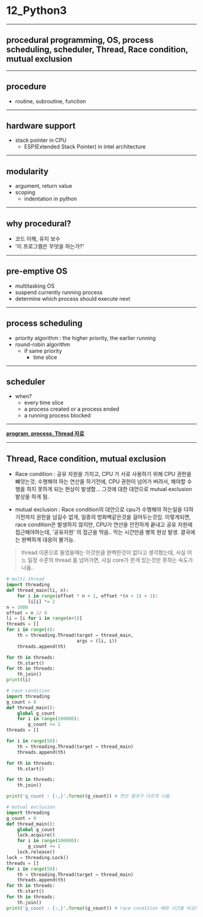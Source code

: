 # 12_Python3

---

## procedural programming, OS, process scheduling, scheduler, Thread, Race condition, mutual exclusion

---

## procedure
 - routine, subroutine, function

---
## hardware support
  - stack pointer in CPU
    - ESP(Extended Stack Pointer) in intel architecture

---
## modularity
 - argument, return value
 - scoping
   - indentation in python

---
## why procedural?
  - 코드 이해, 유지 보수
  - '이 프로그램은 무엇을 하는가?'
  
---

## pre-emptive OS
  - multitasking OS
  - suspend currently running process
  - determine which process should execute next
---

## process scheduling
  - priority algorithm
    : the higher priority, the earlier running
  - round-robin algorithm
    - if same priority
      - time slice
---
## scheduler
  - when?
    - every time slice
    - a process created or a process ended
    - a running process blocked


---

**[program, process, Thread 자료](/image/OS.pdf)**


---

## Thread, Race condition, mutual exclusion

- Race condition : 공유 자원을 가지고, CPU 가 서로 사용하기 위해 CPU 권한을 뺴앗는것, 수행해야 하는 연산을 하기전에, CPU 권한이 넘어가 버려서, 해야할 수행을 하지 못하게 되는 현상이 발생함... 그것에 대한 대안으로 mutual exclusion 발상을 하게 됨.

- mutual exclusion : Race condition의 대안으로 cpu가 수행해야 하는일을 다하기전까지 권한을 넘길수 없게, 일종의 방화벽같은것을 걸어두는것임. 이렇게되면, race condition은 발생하지 않지만, CPU가 연산을 안전하게 끝내고 공유 자원에 접근해야하는데, '공유자원' 의 접근을 막음.. 막는 시간만큼 병목 현상 발생. 결국에는 완벽하게 대응이 불가능.

> thread 이론으로 들었을때는 이것만큼 완벽한것이 없다고 생각했는데, 사실 어느 일정 수준의 thread 를 넘어가면, 사실 core가 한개 있는것만 못하는 속도가 나옴..



```python
# multi thread
import threading
def thread_main(li, n):
    for i in range(offset * n + 1, offset *(n + 1) + 1):
        li[i] *= 2
n = 1000
offset = n // 4
li = [i for i in range(n+1)]
threads = []
for i in range(4):
    th = threading.Thread(target = thread_main,
                          args = (li, i))
    threads.append(th)

for th in threads:
    th.start()
for th in threads:
    th.join()
print(li)

# race condition
import threading
g_count = 0
def thread_main():
    global g_count
    for i in range(100000):
        g_count += 1
threads = []

for i in range(50):
    th = threading.Thread(target = thread_main)
    threads.append(th)

for th in threads:
    th.start()

for th in threads:
    th.join()

print('g_count : {:,}'.format(g_count)) # 연산 결과가 다르게 나옴.

# mutual exclusion 
import threading
g_count = 0
def thread_main():
    global g_count
    lock.acquire()
    for i in range(100000):
        g_count += 1
    lock.release()
lock = threading.Lock()
threads = []
for i in range(50):
    th = threading.Thread(target = thread_main)
    threads.append(th)
for th in threads:
    th.start()
for th in threads:
    th.join()
print('g_count : {:,}'.format(g_count)) # race condition 때와 시간을 비교해보면 차이가 있음..
```

